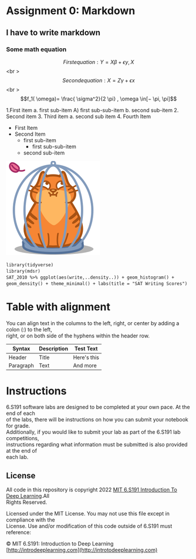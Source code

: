 # Assignment 0: Markdown
##  I have to write markdown
### Some math equation

$$First equation: Y =X \beta+ \epsilon y, X$$ <br \>
$$Second equation: X=Zγ+ \epsilon x$$<br \>
$$f_1( \omega)= \frac{ \sigma^2}{2 \pi} , \omega \in[− \pi, \pi]$$
                   
                   
1.First item a. first sub-item A) first sub-sub-item b. second sub-item
2. Second item
3. Third item a. second sub item
4. Fourth Item

* First Item
* Second Item
   * first sub-item
        * first sub-sub-item
   * second sub-item <br />











![alt text](https://github.com/rakib3903/proffesional_code_writing/blob/master/a.png "Logo Title Text 1")<bbr />



`library(tidyverse)` <br />
`library(mdsr)` <br />
`SAT_2010 %>% ggplot(aes(write,..density..)) + geom_histogram() +` <br />
`geom_density() + theme_minimal() + labs(title = "SAT Writing Scores")` <br />



# Table with alignment

You can align text in the columns to the left, right, or center by adding a colon (:) to the left, <br />
right, or on both side of the hyphens within the header row. <br />


Syntax    | Description  | Test Text
--------- | ---------- | -----------
Header        |    Title     |   Here's this
Paragraph     |    Text      |    And more

# Instructions
6.S191 software labs are designed to be completed at your own pace. At the end of each <br />
of the labs, there will be instructions on how you can submit your notebook for grade. <br />
Additionally, if you would like to submit your lab as part of the 6.S191 lab competitions, <br />
instructions regarding what information must be submitted is also provided at the end of <br />
each lab. <br />

## License
All code in this repository is copyright 2022 [MIT 6.S191 Introduction To Deep Learning](http://introtodeeplearning.com).All <br />
Rights Reserved. <br />

Licensed under the MIT License. You may not use this file except in compliance with the <br />
License. Use and/or modification of this code outside of 6.S191 must reference: <br />

© MIT 6.S191: Introduction to Deep Learning<br />
[http://introdeeplearning.com](http://introtodeeplearning.com) <br />









